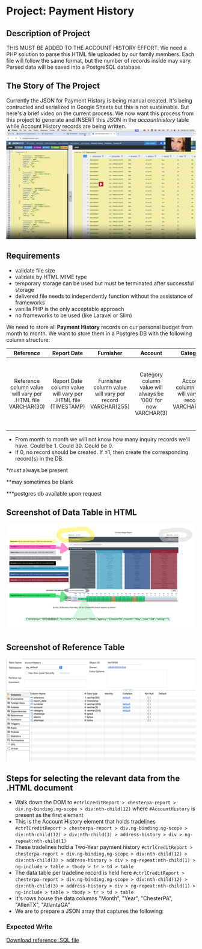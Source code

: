 # Project: Payment History

## Description of Project
THIS MUST BE ADDED TO THE ACCOUNT HISTORY EFFORT. We need a PHP solution to parse this HTML file uploaded by our family members. Each file will follow the same format, but the number of records inside may vary. Parsed data will be saved into a PostgreSQL database.

## The Story of The Project
Currently the JSON for Payment History is being manual created. It's being contructed and serialized in Google Sheets but this is not sustainable. But here's a brief video on the current process. We now want this process from this project to generate and INSERT this JSON in the _accounthistory_ table while Account History records are being written.
[![Manual creation of JSON for Payment History](preparing%20payment%20history%20json.png)](https://github.com/user-attachments/assets/9b761fa6-a2e4-4532-bd63-37e40a4d69b8)

## Requirements
* validate file size
* validate by HTML MIME type
* temporary storage can be used but must be terminated after successful storage
* delivered file needs to independently function without the assistance of frameworks
* vanilla PHP is the only acceptable approach
* no frameworks to be used (like Laravel or Slim)

We need to store all **Payment History** records on our personal budget from month to month. We want to store them in a Postgres DB with the following column structure:

|Reference|Report Date|Furnisher|Account|Category|ChesterPA|AllenTX|AtlantaGA|
|:-:|:-:|:-:|:-:|:-:|:-:|:-:|:-:|
|Reference column value will vary per .HTML file VARCHAR(30)|Report Date column value will vary per .HTML file (TIMESTAMP)|Furnisher column value will vary per record VARCHAR(255)|Category column value will always be ‘000’ for now  VARCHAR(3)|Account column value will vary per record VARCHAR(255)|ChesterPA column value will vary per record and be of data type BYTEA|AllenTX column value will vary per record and be of data type BYTEA|AtlantaGA column value will vary per record and be of data type BYTEA|

* From month to month we will not know how many inquiry records we'll have. Could be 1. Could 30. Could be 0.
* If 0, no record should be created. If ≤1, then create the corresponding record(s) in the DB.

*must always be present

**may sometimes be blank

***postgres db available upon request

## Screenshot of Data Table in HTML
![Table Appears in HTML](file%20to%20be%20parsed%20-%20payment%20history.png?raw=true "Table Appears in HTML")

## Screenshot of Reference Table
![Table Appears in HTML](accounthistory_reference.png?raw=true "Table Appears in HTML")

## Steps for selecting the relevant data from the .HTML document
- Walk down the DOM to `#ctrlCreditReport > chesterpa-report > div.ng-binding.ng-scope > div:nth-child(12)` where `#AccountHistory` is present as the first element
- This is the Account History element that holds tradelines `#ctrlCreditReport > chesterpa-report > div.ng-binding.ng-scope > div:nth-child(12) > div:nth-child(3) > address-history > div > ng-repeat:nth-child(1)`
- These tradelines hold a Two-Year payment history `#ctrlCreditReport > chesterpa-report > div.ng-binding.ng-scope > div:nth-child(12) > div:nth-child(3) > address-history > div > ng-repeat:nth-child(1) > ng-include > table > tbody > tr > td > table`
- The data table per tradeline record is held here `#ctrlCreditReport > chesterpa-report > div.ng-binding.ng-scope > div:nth-child(12) > div:nth-child(3) > address-history > div > ng-repeat:nth-child(1) > ng-include > table > tbody > tr > td > table`
- It's rows house the data columns "Month", "Year", "ChesterPA", "AllenTX", "AtlantaGA"
- We are to prepare a JSON array that captures the following: 

### Expected Write
[Download reference .SQL file](paymenthistory.sql)
